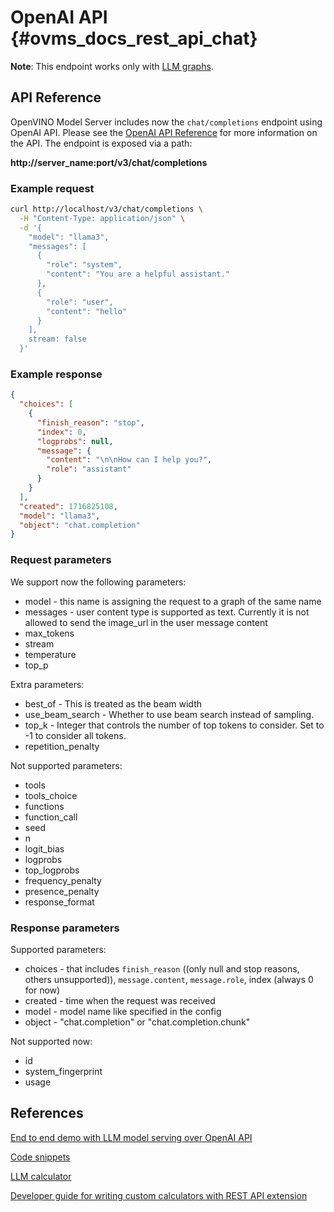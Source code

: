 # OpenAI API {#ovms_docs_rest_api_chat}

**Note**: This endpoint works only with [LLM graphs](./llm/reference.md).

## API Reference
OpenVINO Model Server includes now the `chat/completions` endpoint using OpenAI API.
Please see the [OpenAI API Reference](https://platform.openai.com/docs/api-reference/chat) for more information on the API.
The endpoint is exposed via a path:

<b>http://server_name:port/v3/chat/completions</b>

### Example request

```bash
curl http://localhost/v3/chat/completions \
  -H "Content-Type: application/json" \
  -d '{
    "model": "llama3",
    "messages": [
      {
        "role": "system",
        "content": "You are a helpful assistant."
      },
      {
        "role": "user",
        "content": "hello"
      }
    ],
    stream: false
  }'
```

### Example response

```json
{
  "choices": [
    {
      "finish_reason": "stop",
      "index": 0,
      "logprobs": null,
      "message": {
        "content": "\n\nHow can I help you?",
        "role": "assistant"
      }
    }
  ],
  "created": 1716825108,
  "model": "llama3",
  "object": "chat.completion"
}
```


### Request parameters
We support now the following parameters:
- model - this name is assigning the request to a graph of the same name
- messages - user content type is supported as text. Currently it is not allowed to send the image_url in the user message content
- max_tokens
- stream
- temperature
- top_p


Extra parameters:
- best_of - This is treated as the beam width 
- use_beam_search - Whether to use beam search instead of sampling.
- top_k - Integer that controls the number of top tokens to consider. Set to -1 to consider all tokens.
- repetition_penalty 

Not supported parameters:
- tools
- tools_choice
- functions
- function_call
- seed
- n
- logit_bias
- logprobs
- top_logprobs
- frequency_penalty
- presence_penalty
- response_format 

### Response parameters
Supported parameters:
- choices - that includes `finish_reason` ((only null and stop reasons, others unsupported)), `message.content`, `message.role`, index (always 0 for now)
- created - time when the request was received
- model - model name like specified in the config
- object - "chat.completion" or "chat.completion.chunk"

Not supported now:
- id
- system_fingerprint
- usage


## References

[End to end demo with LLM model serving over OpenAI API](../demos/continuous_batching/README.md)

[Code snippets](./clients_openai.md)

[LLM calculator](./llm_calculator.md)

[Developer guide for writing custom calculators with REST API extension](./mediapipe.md)
